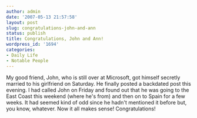 ```yaml
---
author: admin
date: '2007-05-13 21:57:58'
layout: post
slug: congratulations-john-and-ann
status: publish
title: Congratulations, John and Ann!
wordpress_id: '1694'
categories:
- Daily Life
- Notable People
---
```


My good friend, John, who is still over at Microsoft, got himself
secretly married to his girlfriend on Saturday. He finally posted a
backdated post this evening. I had called John on Friday and found out
that he was going to the East Coast this weekend (where he's from) and
then on to Spain for a few weeks. It had seemed kind of odd since he
hadn't mentioned it before but, you know, whatever. Now it all makes
sense! Congratulations!
